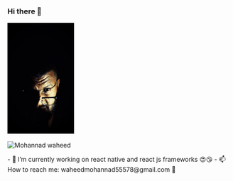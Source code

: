 ### Hi there 👋
 <img src="https://github.com/mohannadprogrammer/mohannadprogrammer/blob/master/m1.jpg" style='border-raduis:100px'  width="150px" height ="250px"/>

<p align="left"> <img src="https://komarev.com/ghpvc/?username=mohannadprogrammer" alt="Mohannad waheed" /> </p>
- 🔭 I’m currently working on react native and react js frameworks 😍😘
- 📫 How to reach me: waheedmohannad55578@gmail.com 👾
 
